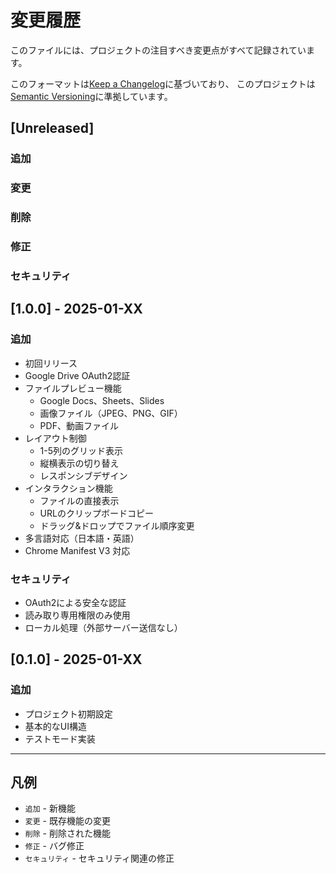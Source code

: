 # 変更履歴

このファイルには、プロジェクトの注目すべき変更点がすべて記録されています。

このフォーマットは[Keep a Changelog](https://keepachangelog.com/ja/1.0.0/)に基づいており、
このプロジェクトは[Semantic Versioning](https://semver.org/lang/ja/)に準拠しています。

## [Unreleased]

### 追加
### 変更
### 削除
### 修正
### セキュリティ

## [1.0.0] - 2025-01-XX

### 追加
- 初回リリース
- Google Drive OAuth2認証
- ファイルプレビュー機能
  - Google Docs、Sheets、Slides
  - 画像ファイル（JPEG、PNG、GIF）
  - PDF、動画ファイル
- レイアウト制御
  - 1-5列のグリッド表示
  - 縦横表示の切り替え
  - レスポンシブデザイン
- インタラクション機能
  - ファイルの直接表示
  - URLのクリップボードコピー
  - ドラッグ&ドロップでファイル順序変更
- 多言語対応（日本語・英語）
- Chrome Manifest V3 対応

### セキュリティ
- OAuth2による安全な認証
- 読み取り専用権限のみ使用
- ローカル処理（外部サーバー送信なし）

## [0.1.0] - 2025-01-XX

### 追加
- プロジェクト初期設定
- 基本的なUI構造
- テストモード実装

---

## 凡例

- `追加` - 新機能
- `変更` - 既存機能の変更
- `削除` - 削除された機能
- `修正` - バグ修正
- `セキュリティ` - セキュリティ関連の修正